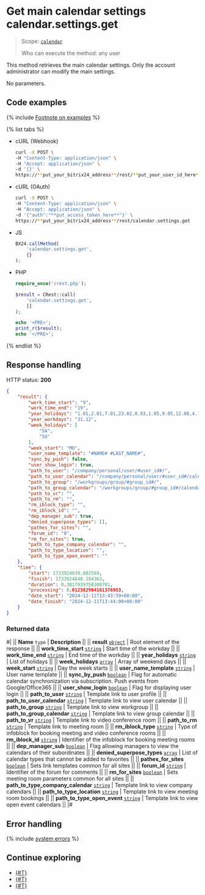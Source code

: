 # Get main calendar settings calendar.settings.get

> Scope: [`calendar`](../scopes/permissions.md)
>
> Who can execute the method: any user

This method retrieves the main calendar settings. Only the account administrator can modify the main settings.

No parameters.

## Code examples

{% include [Footnote on examples](../../_includes/examples.md) %}

{% list tabs %}

- cURL (Webhook)

    ```bash
    curl -X POST \
    -H "Content-Type: application/json" \
    -H "Accept: application/json" \
    -d '{}' \
    https://**put_your_bitrix24_address**/rest/**put_your_user_id_here**/**put_your_webhook_here**/calendar.settings.get
    ```

- cURL (OAuth)

    ```bash
    curl -X POST \
    -H "Content-Type: application/json" \
    -H "Accept: application/json" \
    -d '{"auth":"**put_access_token_here**"}' \
    https://**put_your_bitrix24_address**/rest/calendar.settings.get
    ```

- JS

    ```js
    BX24.callMethod(
        'calendar.settings.get',
        {}
    );
    ```

- PHP

    ```php
    require_once('crest.php');

    $result = CRest::call(
        'calendar.settings.get',
        []
    );

    echo '<PRE>';
    print_r($result);
    echo '</PRE>';
    ```

{% endlist %}

## Response handling

HTTP status: **200**

```json
{
    "result": {
        "work_time_start": "9",
        "work_time_end": "19",
        "year_holidays": "1.01,2.01,7.01,23.02,8.03,1.05,9.05,12.06,4.11",
        "year_workdays": "31.12",
        "week_holidays": [
            "SA",
            "SU"
        ],
        "week_start": "MO",
        "user_name_template": "#NAME# #LAST_NAME#",
        "sync_by_push": false,
        "user_show_login": true,
        "path_to_user": "/company/personal/user/#user_id#/",
        "path_to_user_calendar": "/company/personal/user/#user_id#/calendar/",
        "path_to_group": "/workgroups/group/#group_id#/",
        "path_to_group_calendar": "/workgroups/group/#group_id#/calendar/",
        "path_to_vr": "",
        "path_to_rm": "",
        "rm_iblock_type": "",
        "rm_iblock_id": "",
        "dep_manager_sub": true,
        "denied_superpose_types": [],
        "pathes_for_sites": "",
        "forum_id": "8",
        "rm_for_sites": true,
        "path_to_type_company_calendar": "",
        "path_to_type_location": "",
        "path_to_type_open_event": ""
    },
    "time": {
        "start": 1733924639.802569,
        "finish": 1733924640.184363,
        "duration": 0.3817939758300781,
        "processing": 0.012382984161376953,
        "date_start": "2024-12-11T13:43:59+00:00",
        "date_finish": "2024-12-11T13:44:00+00:00"
    }
}
```

### Returned data

#|
|| **Name**
`type` | **Description** ||
|| **result**
[`object`](../data-types.md) | Root element of the response ||
|| **work_time_start**
[`string`](../data-types.md) | Start time of the workday ||
|| **work_time_end**
[`string`](../data-types.md) | End time of the workday ||
|| **year_holidays**
[`string`](../data-types.md) | List of holidays ||
|| **week_holidays**
[`array`](../data-types.md) | Array of weekend days ||
|| **week_start**
[`string`](../data-types.md) | Day the week starts ||
|| **user_name_template**
[`string`](../data-types.md) | User name template ||
|| **sync_by_push**
[`boolean`](../data-types.md) | Flag for automatic calendar synchronization via subscription. Push events from Google/Office365 ||
|| **user_show_login**
[`boolean`](../data-types.md) | Flag for displaying user login ||
|| **path_to_user**
[`string`](../data-types.md) | Template link to user profile ||
|| **path_to_user_calendar**
[`string`](../data-types.md) | Template link to view user calendar ||
|| **path_to_group**
[`string`](../data-types.md) | Template link to view workgroup ||
|| **path_to_group_calendar**
[`string`](../data-types.md) | Template link to view group calendar ||
|| **path_to_vr**
[`string`](../data-types.md) | Template link to video conference room ||
|| **path_to_rm**
[`string`](../data-types.md) | Template link to meeting room ||
|| **rm_iblock_type**
[`string`](../data-types.md) | Type of infoblock for booking meeting and video conference rooms ||
|| **rm_iblock_id**
[`string`](../data-types.md) | Identifier of the infoblock for booking meeting rooms ||
|| **dep_manager_sub**
[`boolean`](../data-types.md) | Flag allowing managers to view the calendars of their subordinates ||
|| **denied_superpose_types**
[`array`](../data-types.md) | List of calendar types that cannot be added to favorites ||
|| **pathes_for_sites**
[`boolean`](../data-types.md) | Sets link templates common for all sites ||
|| **forum_id**
[`string`](../data-types.md) | Identifier of the forum for comments ||
|| **rm_for_sites**
[`boolean`](../data-types.md) | Sets meeting room parameters common for all sites ||
|| **path_to_type_company_calendar**
[`string`](../data-types.md) | Template link to view company calendars ||
|| **path_to_type_location**
[`string`](../data-types.md) | Template link to view meeting room bookings ||
|| **path_to_type_open_event**
[`string`](../data-types.md) | Template link to view open event calendars ||
|#

## Error handling

{% include [system errors](../../_includes/system-errors.md) %}

## Continue exploring 

- [{#T}](./index.md)
- [{#T}](./calendar-user-settings-get.md)
- [{#T}](./calendar-user-settings-set.md)